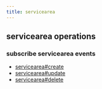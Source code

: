 ```yaml
---
title: servicearea
---
```

## servicearea operations

### subscribe servicearea events

* [servicearea#create](message/servicearea.create)
* [servicearea#update](message/servicearea.update)
* [servicearea#delete](message/servicearea.delete)

